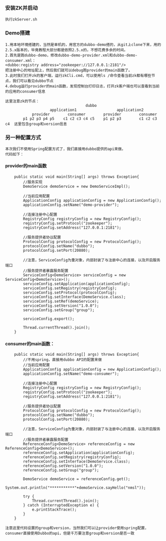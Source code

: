 ### 安装ZK并启动
    执行zkServer.sh

### Demo搭建
    1.用本地环境搭建的，当然是单机的，用官方的dubbo-demo搭的，从git上clone下来，用的2.5.x版本的，毕竟教程大部分都是依照2.5.x的，不想花费多余的时间。
    2.首先是跑dubbo-demo，修改dubbo-demo-provider.xml和dubbo-demo-consumer.xml：
    <dubbo:registry address="zookeeper://127.0.0.1:2181"/>   
    把注册中心的地址配上，然后我们就可以debug跑provider的main函数了。
    3.此时我们打开zk的客户端，运行zkCli.cmd，可以使用ls /命令查看当前zk都有哪些节点，我们可以看见dubbo节点
    4.debug运行provider的main函数，发现控制台打印日志，打开zk客户端也可以查看到当前的应用的consumer信息

    这里注意zk的节点：
                                        dubbo
                        application1                  application2
                provider        consumer        provider        consumer
            p1 p2 p3 p4 p5    c1 c2 c3 c4 c5    p1 p2 p3        c1 c2 c3 c4  这里包含group和version信息

### 另一种配置方式
    本次我们不使用Spring配置方式了，我们直接用dubbo提供的api来做。
    代码如下：

#### provider的main函数
```
    public static void main(String[] args) throws Exception{
        //服务实现
        DemoService demoService = new DemoServiceImpl();

        //当前应用配置
        ApplicationConfig applicationConfig = new ApplicationConfig();
        applicationConfig.setName("demo-provider");

        //连接注册中心配置
        RegistryConfig registryConfig = new RegistryConfig();
        registryConfig.setProtocol("zookeeper");
        registryConfig.setAddress("127.0.0.1:2181");

        //服务提供者协议配置
        ProtocolConfig protocolConfig = new ProtocolConfig();
        protocolConfig.setName("dubbo");
        protocolConfig.setPort(20880);

        //注意，ServiceConfig为重对象，内部封装了与注册中心的连接，以及开启服务端口
        //服务提供者暴露服务配置
        ServiceConfig<DemoService> serviceConfig = new ServiceConfig<DemoService>();
        serviceConfig.setApplication(applicationConfig);
        serviceConfig.setRegistry(registryConfig);
        serviceConfig.setProtocol(protocolConfig);
        serviceConfig.setInterface(DemoService.class);
        serviceConfig.setRef(demoService);
        serviceConfig.setVersion("1.0.0");
        serviceConfig.setGroup("group");

        serviceConfig.export();

        Thread.currentThread().join();
    }
```
#### consumer的main函数：
```
    public static void main(String[] args) throws Exception{
        //不用spring，直接用dubbo API的配置来做
        //当前应用配置
        ApplicationConfig applicationConfig = new ApplicationConfig();
        applicationConfig.setName("demo-consumer");

        //连接注册中心配置
        RegistryConfig registryConfig = new RegistryConfig();
        registryConfig.setProtocol("zookeeper");
        registryConfig.setAddress("127.0.0.1:2181");

        //服务提供者协议配置
        ProtocolConfig protocolConfig = new ProtocolConfig();
        protocolConfig.setName("dubbo");
        protocolConfig.setPort(20880);

        //注意，ServiceConfig为重对象，内部封装了与注册中心的连接，以及开启服务端口
        //服务提供者暴露服务配置
        ReferenceConfig<DemoService> referenceConfig = new ReferenceConfig<DemoService>();
        referenceConfig.setApplication(applicationConfig);
        referenceConfig.setRegistry(registryConfig);
        referenceConfig.setInterface(DemoService.class);
        referenceConfig.setVersion("1.0.0");
        referenceConfig.setGroup("group");

        DemoService demoService = referenceConfig.get();
        System.out.println("***********"+demoService.sayHello("nmsl"));

        try {
            Thread.currentThread().join();
        } catch (InterruptedException e) {
            e.printStackTrace();
        }
    }
```

    注意这里代码设置的group和version，当然我们可以让provider使用spring配置，consumer直接使用Dubbo的api，但是千万要注意group和version是否一致
